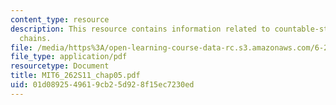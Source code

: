 ```yaml
---
content_type: resource
description: This resource contains information related to countable-state Markov
  chains.
file: /media/https%3A/open-learning-course-data-rc.s3.amazonaws.com/6-262-discrete-stochastic-processes-spring-2011/01d0892549619cb25d928f15ec7230ed_MIT6_262S11_chap05.pdf
file_type: application/pdf
resourcetype: Document
title: MIT6_262S11_chap05.pdf
uid: 01d08925-4961-9cb2-5d92-8f15ec7230ed
---
```

